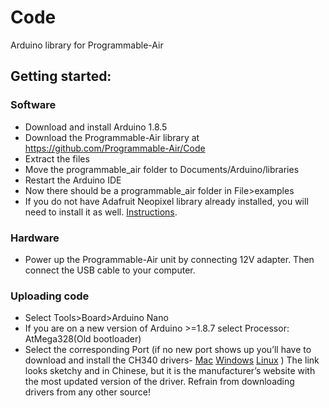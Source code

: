 # Code

Arduino library for Programmable-Air

## Getting started:

### Software
* Download and install Arduino 1.8.5
* Download the Programmable-Air library at https://github.com/Programmable-Air/Code
* Extract the files
* Move the programmable_air folder to Documents/Arduino/libraries
* Restart the Arduino IDE
* Now there should be a programmable_air folder in File>examples
* If you do not have Adafruit Neopixel library already installed, you will need to install it as well. [Instructions](https://learn.adafruit.com/adafruit-neopixel-uberguide/arduino-library-installation#install-adafruit-neopixel-via-library-manager-13-2).

### Hardware		
* Power up the Programmable-Air unit by connecting 12V adapter. Then connect the USB cable to your computer.

### Uploading code

* Select Tools>Board>Arduino Nano
* If you are on a new version of Arduino >=1.8.7 select Processor: AtMega328(Old bootloader)
* Select the corresponding Port (if no new port shows up you’ll have to download and install the CH340 drivers- [Mac](http://www.wch.cn/downloads/CH341SER_MAC_ZIP.html) [Windows](http://www.wch.cn/downloads/CH341SER_ZIP.html) [Linux](http://www.wch.cn/downloads/CH341SER_LINUX_ZIP.html) ) The link looks sketchy and in Chinese, but it is the manufacturer’s website with the most updated version of the driver. Refrain from downloading drivers from any other source!
